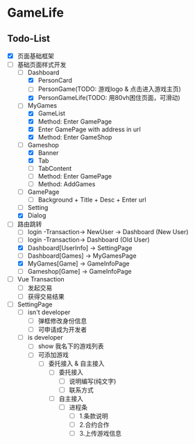 # GameLife

## Todo-List

- [x] 页面基础框架
- [ ] 基础页面样式开发
  - [ ] Dashboard
    - [x] PersonCard
    - [ ] PersonGame(TODO: 游戏logo & 点击进入游戏主页)
    - [x] PersonGameLife(TODO: 用80vh困住页面，可滑动)
  - [ ] MyGames
    - [x] GameList
    - [x] Method: Enter GamePage
    - [x] Enter GamePage with address in url
    - [x] Method: Enter GameShop
  - [ ] Gameshop
    - [x] Banner
    - [x] Tab
    - [ ] TabContent
    - [ ] Method: Enter GamePage
    - [ ] Method: AddGames
  - [ ] GamePage
    - [ ] Background + Title + Desc + Enter url
  - [ ] Setting
  - [x] Dialog
- [ ] 路由跳转
  - [ ] login -Transaction-> NewUser -> Dashboard (New User)
  - [ ] login -Transaction-> Dashboard (Old User)
  - [x] Dashboard[UserInfo] -> SettingPage
  - [ ] Dashboard[Games] -> MyGamesPage
  - [x] MyGames[Game] -> GameInfoPage
  - [ ] Gameshop[Game] -> GameInfoPage
- [ ] Vue Transaction
  - [ ] 发起交易
  - [ ] 获得交易结果
- [ ] SettingPage
  - [ ] isn't developer
    - [ ] 弹框修改身份信息
    - [ ] 可申请成为开发者
  - [ ] is developer
    - [ ] show 我名下的游戏列表
    - [ ] 可添加游戏
      - [ ] 委托接入 & 自主接入
        - [ ] 委托接入
          - [ ] 说明编写(纯文字)
          - [ ] 联系方式
        - [ ] 自主接入
          - [ ] 进程条
            - [ ] 1.条款说明
            - [ ] 2.合约合作
            - [ ] 3.上传游戏信息